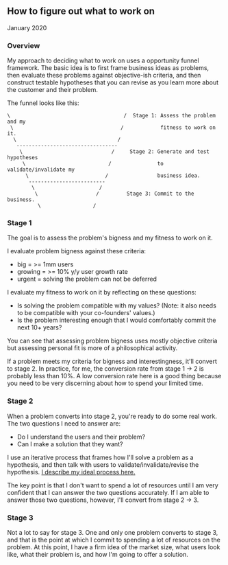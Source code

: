 ## How to figure out what to work on
January 2020

### Overview

My approach to deciding what to work on uses a opportunity funnel framework.
The basic idea is to first frame business ideas as problems, then evaluate
these problems against objective-ish criteria, and then construct testable
hypotheses that you can revise as you learn more about the customer and their
problem.

The funnel looks like this:

```
\                                     /  Stage 1: Assess the problem and my
 \                                   /            fitness to work on it.
  \                                 /
   ---------------------------------
    \                             /     Stage 2: Generate and test hypotheses
     \                           /               to validate/invalidate my
      \                         /                business idea.
       -------------------------
        \                     /
         \                   /         Stage 3: Commit to the business.
          \                 /
```

### Stage 1

The goal is to assess the problem's bigness and my fitness to work on it.

I evaluate problem bigness against these criteria:

* big = >= 1mm users
* growing = >= 10% y/y user growth rate
* urgent = solving the problem can not be deferred

I evaluate my fitness to work on it by reflecting on these questions:

* Is solving the problem compatible with my values? (Note: it also needs to be
  compatible with your co-founders' values.)
* Is the problem interesting enough that I would comfortably commit the next
  10+ years?

You can see that assessing problem bigness uses mostly objective criteria but
assessing personal fit is more of a philosophical activity.

If a problem meets my criteria for bigness and interestingness, it'll convert
to stage 2. In practice, for me, the conversion rate from stage 1 -> 2 is
probably less than 10%. A low conversion rate here is a good thing because you
need to be very discerning about how to spend your limited time.

### Stage 2

When a problem converts into stage 2, you're ready to do some real work. The
two questions I need to answer are:

* Do I understand the users and their problem?
* Can I make a solution that they want?

I use an iterative process that frames how I'll solve a problem as a
hypothesis, and then talk with users to validate/invalidate/revise the
hypothesis. [I describe my ideal process here.](../sp/index.md)

The key point is that I don't want to spend a lot of resources until I am
very confident that I can answer the two questions accurately. If I am able
to answer those two questions, however, I'll convert from stage 2 -> 3.

### Stage 3

Not a lot to say for stage 3. One and only one problem converts to stage 3,
and that is the point at which I commit to spending a lot of resources on
the problem. At this point, I have a firm idea of the market size, what users
look like, what their problem is, and how I'm going to offer a solution.
